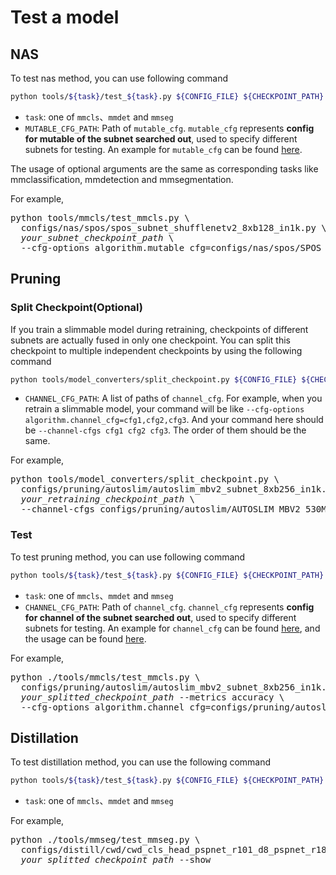 # Test a model

## NAS

To test nas method, you can use following command

```bash
python tools/${task}/test_${task}.py ${CONFIG_FILE} ${CHECKPOINT_PATH} --cfg-options algorithm.mutable_cfg=${MUTABLE_CFG_PATH} [optional arguments]
```

- `task`: one of `mmcls`、`mmdet` and `mmseg`
- `MUTABLE_CFG_PATH`: Path of `mutable_cfg`. `mutable_cfg` represents **config for mutable of the subnet searched out**, used to specify different subnets for testing. An example for `mutable_cfg` can be found [here](https://github.com/open-mmlab/mmrazor/blob/master/configs/nas/spos/SPOS_SHUFFLENETV2_330M_IN1k_PAPER.yaml).

The usage of optional arguments are the same as corresponding tasks like mmclassification, mmdetection and mmsegmentation.

For example,

<pre>
python tools/mmcls/test_mmcls.py \
  configs/nas/spos/spos_subnet_shufflenetv2_8xb128_in1k.py \
  <em>your_subnet_checkpoint_path</em> \
  --cfg-options algorithm.mutable_cfg=configs/nas/spos/SPOS_SHUFFLENETV2_330M_IN1k_PAPER.yaml
</pre>

## Pruning

### Split Checkpoint(Optional)

If you train a slimmable model during retraining, checkpoints of different subnets are
actually fused in only one checkpoint. You can split this checkpoint to
multiple independent checkpoints by using the following command

```bash
python tools/model_converters/split_checkpoint.py ${CONFIG_FILE} ${CHECKPOINT_PATH} --channel-cfgs ${CHANNEL_CFG_PATH} [optional arguments]
```

- `CHANNEL_CFG_PATH`: A list of paths of `channel_cfg`. For example, when you
  retrain a slimmable model, your command will be like `--cfg-options algorithm.channel_cfg=cfg1,cfg2,cfg3`.
  And your command here should be `--channel-cfgs cfg1 cfg2 cfg3`. The order of them should be the same.

For example,

<pre>
python tools/model_converters/split_checkpoint.py \
  configs/pruning/autoslim/autoslim_mbv2_subnet_8xb256_in1k.py \
  <em>your_retraining_checkpoint_path</em> \
  --channel-cfgs configs/pruning/autoslim/AUTOSLIM_MBV2_530M_OFFICIAL.yaml configs/pruning/autoslim/AUTOSLIM_MBV2_320M_OFFICIAL.yaml configs/pruning/autoslim/AUTOSLIM_MBV2_220M_OFFICIAL.yaml
</pre>

### Test

To test pruning method, you can use following command

```bash
python tools/${task}/test_${task}.py ${CONFIG_FILE} ${CHECKPOINT_PATH} --cfg-options algorithm.channel_cfg=${CHANNEL_CFG_PATH} [optional arguments]
```

- `task`: one of `mmcls`、`mmdet` and `mmseg`
- `CHANNEL_CFG_PATH`: Path of `channel_cfg`. `channel_cfg` represents **config for channel of the subnet searched out**, used to specify different subnets for testing. An example for `channel_cfg` can be found [here](https://github.com/open-mmlab/mmrazor/blob/master/configs/pruning/autoslim/AUTOSLIM_MBV2_220M_OFFICIAL.yaml), and the usage can be found [here](https://github.com/open-mmlab/mmrazor/blob/master/configs/pruning/autoslim/README.md#test-a-subnet).

For example,

<pre>
python ./tools/mmcls/test_mmcls.py \
  configs/pruning/autoslim/autoslim_mbv2_subnet_8xb256_in1k.py \
  <em>your_splitted_checkpoint_path</em> --metrics accuracy \
  --cfg-options algorithm.channel_cfg=configs/pruning/autoslim/AUTOSLIM_MBV2_530M_OFFICIAL.yaml
</pre>

## Distillation

To test distillation method, you can use the following command

```bash
python tools/${task}/test_${task}.py ${CONFIG_FILE} ${CHECKPOINT_PATH} [optional arguments]
```

- `task`: one of `mmcls`、`mmdet` and `mmseg`

For example,

<pre>
python ./tools/mmseg/test_mmseg.py \
  configs/distill/cwd/cwd_cls_head_pspnet_r101_d8_pspnet_r18_d8_512x1024_cityscapes_80k.py \
  <em>your_splitted_checkpoint_path</em> --show
</pre>
